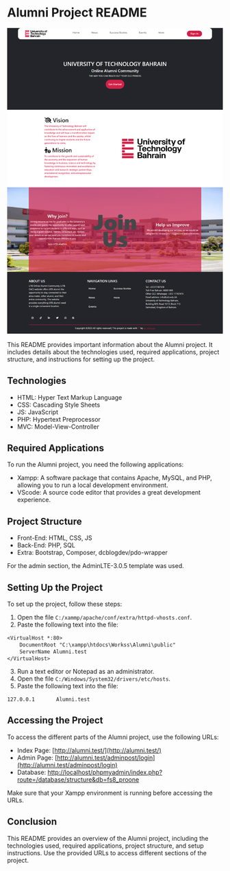 # Alumni Project README

![Alt Text](index.png)

This README provides important information about the Alumni project. It includes details about the technologies used, required applications, project structure, and instructions for setting up the project.

## Technologies

- HTML: Hyper Text Markup Language
- CSS: Cascading Style Sheets
- JS: JavaScript
- PHP: Hypertext Preprocessor
- MVC: Model-View-Controller

## Required Applications

To run the Alumni project, you need the following applications:

- Xampp: A software package that contains Apache, MySQL, and PHP, allowing you to run a local development environment.
- VScode: A source code editor that provides a great development experience.

## Project Structure

- Front-End: HTML, CSS, JS
- Back-End: PHP, SQL
- Extra: Bootstrap, Composer, dcblogdev/pdo-wrapper

For the admin section, the AdminLTE-3.0.5 template was used.

## Setting Up the Project

To set up the project, follow these steps:

1. Open the file `C:/xammp/apache/conf/extra/httpd-vhosts.conf`.
2. Paste the following text into the file:

```apacheconf
<VirtualHost *:80>
    DocumentRoot "C:\xampp\htdocs\Workss\Alumni\public"
    ServerName Alumni.test
</VirtualHost>
```

3. Run a text editor or Notepad as an administrator.
4. Open the file `C:/Windows/System32/drivers/etc/hosts`.
5. Paste the following text into the file:

```
127.0.0.1       Alumni.test
```

## Accessing the Project

To access the different parts of the Alumni project, use the following URLs:

- Index Page: [http://alumni.test/](http://alumni.test/)
- Admin Page: [http://alumni.test/adminpost/login](http://alumni.test/adminpost/login)
- Database: [http://localhost/phpmyadmin/index.php?route=/database/structure&db=fs8_proone](http://localhost/phpmyadmin/index.php?route=/database/structure&db=fs8_proone)

Make sure that your Xampp environment is running before accessing the URLs.

## Conclusion

This README provides an overview of the Alumni project, including the technologies used, required applications, project structure, and setup instructions. Use the provided URLs to access different sections of the project.